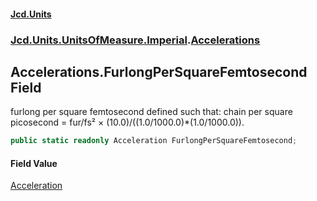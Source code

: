 #### [Jcd.Units](index 'index')
### [Jcd.Units.UnitsOfMeasure.Imperial](Jcd.Units.UnitsOfMeasure.Imperial 'Jcd.Units.UnitsOfMeasure.Imperial').[Accelerations](Accelerations 'Jcd.Units.UnitsOfMeasure.Imperial.Accelerations')

## Accelerations.FurlongPerSquareFemtosecond Field

furlong per square femtosecond defined such that: chain per square picosecond = fur/fs² ×
(10.0)/((1.0/1000.0)*(1.0/1000.0)).

```csharp
public static readonly Acceleration FurlongPerSquareFemtosecond;
```

#### Field Value
[Acceleration](Acceleration 'Jcd.Units.UnitTypes.Acceleration')